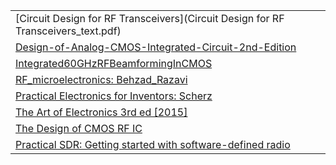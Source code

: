 
| |
|-|
| [Circuit Design for RF Transceivers](Circuit Design for RF Transceivers_text.pdf)
| [Design-of-Analog-CMOS-Integrated-Circuit-2nd-Edition](Design-of-Analog-CMOS-Integrated-Circuit-2nd-Edition-ElectroVolt.ir_.pdf)
| [Integrated60GHzRFBeamformingInCMOS](Integrated60GHzRFBeamformingInCMOS.pdf)
| [RF_microelectronics: Behzad_Razavi](RF_microelectronics__behzad_razavi.pdf)
| [Practical Electronics for Inventors: Scherz](Scherz.pdf)
| [The Art of Electronics 3rd ed [2015]](The%20Art%20of%20Electronics%203rd%20ed%20[2015].pdf)
| [The Design of CMOS RF IC](The%20Design%20of%20CMOS%20RF%20IC.pdf)
| [Practical SDR: Getting started with software-defined radio](D4676.pdf) |
